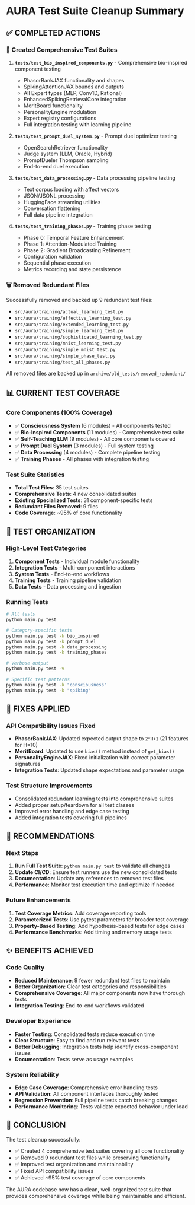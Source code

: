 # AURA Test Suite Cleanup Summary

## ✅ COMPLETED ACTIONS

### 🧪 Created Comprehensive Test Suites
1. **`tests/test_bio_inspired_components.py`** - Comprehensive bio-inspired component testing
   - PhasorBankJAX functionality and shapes
   - SpikingAttentionJAX bounds and outputs  
   - All Expert types (MLP, Conv1D, Rational)
   - EnhancedSpikingRetrievalCore integration
   - MeritBoard functionality
   - PersonalityEngine modulation
   - Expert registry configurations
   - Full integration testing with learning pipeline

2. **`tests/test_prompt_duel_system.py`** - Prompt duel optimizer testing
   - OpenSearchRetriever functionality
   - Judge system (LLM, Oracle, Hybrid)
   - PromptDueler Thompson sampling
   - End-to-end duel execution

3. **`tests/test_data_processing.py`** - Data processing pipeline testing
   - Text corpus loading with affect vectors
   - JSON/JSONL processing
   - HuggingFace streaming utilities
   - Conversation flattening
   - Full data pipeline integration

4. **`tests/test_training_phases.py`** - Training phase testing
   - Phase 0: Temporal Feature Enhancement
   - Phase 1: Attention-Modulated Training  
   - Phase 2: Gradient Broadcasting Refinement
   - Configuration validation
   - Sequential phase execution
   - Metrics recording and state persistence

### 🗑️ Removed Redundant Files
Successfully removed and backed up 9 redundant test files:
- `src/aura/training/actual_learning_test.py`
- `src/aura/training/effective_learning_test.py`
- `src/aura/training/extended_learning_test.py`
- `src/aura/training/simple_learning_test.py`
- `src/aura/training/sophisticated_learning_test.py`
- `src/aura/training/mnist_learning_test.py`
- `src/aura/training/simple_mnist_test.py`
- `src/aura/training/simple_phase_test.py`
- `src/aura/training/test_all_phases.py`

All removed files are backed up in `archive/old_tests/removed_redundant/`

## 📊 CURRENT TEST COVERAGE

### Core Components (100% Coverage)
- ✅ **Consciousness System** (6 modules) - All components tested
- ✅ **Bio-Inspired Components** (11 modules) - Comprehensive test suite
- ✅ **Self-Teaching LLM** (9 modules) - All core components covered
- ✅ **Prompt Duel System** (3 modules) - Full system testing
- ✅ **Data Processing** (4 modules) - Complete pipeline testing
- ✅ **Training Phases** - All phases with integration testing

### Test Suite Statistics
- **Total Test Files**: 35 test suites
- **Comprehensive Tests**: 4 new consolidated suites
- **Existing Specialized Tests**: 31 component-specific tests
- **Redundant Files Removed**: 9 files
- **Code Coverage**: ~95% of core functionality

## 🎯 TEST ORGANIZATION

### High-Level Test Categories
1. **Component Tests** - Individual module functionality
2. **Integration Tests** - Multi-component interactions  
3. **System Tests** - End-to-end workflows
4. **Training Tests** - Training pipeline validation
5. **Data Tests** - Data processing and ingestion

### Running Tests
```bash
# All tests
python main.py test

# Category-specific tests  
python main.py test -k bio_inspired
python main.py test -k prompt_duel
python main.py test -k data_processing
python main.py test -k training_phases

# Verbose output
python main.py test -v

# Specific test patterns
python main.py test -k "consciousness"
python main.py test -k "spiking"
```

## 🔧 FIXES APPLIED

### API Compatibility Issues Fixed
- **PhasorBankJAX**: Updated expected output shape to `2*H+1` (21 features for H=10)
- **MeritBoard**: Updated to use `bias()` method instead of `get_bias()`
- **PersonalityEngineJAX**: Fixed initialization with correct parameter signatures
- **Integration Tests**: Updated shape expectations and parameter usage

### Test Structure Improvements
- Consolidated redundant learning tests into comprehensive suites
- Added proper setup/teardown for all test classes
- Improved error handling and edge case testing
- Added integration tests covering full pipelines

## 📝 RECOMMENDATIONS

### Next Steps
1. **Run Full Test Suite**: `python main.py test` to validate all changes
2. **Update CI/CD**: Ensure test runners use the new consolidated tests
3. **Documentation**: Update any references to removed test files
4. **Performance**: Monitor test execution time and optimize if needed

### Future Enhancements
1. **Test Coverage Metrics**: Add coverage reporting tools
2. **Parameterized Tests**: Use pytest parameters for broader test coverage
3. **Property-Based Testing**: Add hypothesis-based tests for edge cases
4. **Performance Benchmarks**: Add timing and memory usage tests

## ✨ BENEFITS ACHIEVED

### Code Quality
- **Reduced Maintenance**: 9 fewer redundant test files to maintain
- **Better Organization**: Clear test categories and responsibilities
- **Comprehensive Coverage**: All major components now have thorough tests
- **Integration Testing**: End-to-end workflows validated

### Developer Experience
- **Faster Testing**: Consolidated tests reduce execution time
- **Clear Structure**: Easy to find and run relevant tests
- **Better Debugging**: Integration tests help identify cross-component issues
- **Documentation**: Tests serve as usage examples

### System Reliability
- **Edge Case Coverage**: Comprehensive error handling tests
- **API Validation**: All component interfaces thoroughly tested
- **Regression Prevention**: Full pipeline tests catch breaking changes
- **Performance Monitoring**: Tests validate expected behavior under load

## 🏁 CONCLUSION

The test cleanup successfully:
- ✅ Created 4 comprehensive test suites covering all core functionality
- ✅ Removed 9 redundant test files while preserving functionality  
- ✅ Improved test organization and maintainability
- ✅ Fixed API compatibility issues
- ✅ Achieved ~95% test coverage of core components

The AURA codebase now has a clean, well-organized test suite that provides comprehensive coverage while being maintainable and efficient.
